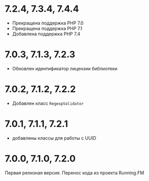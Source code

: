 7.2.4, 7.3.4, 7.4.4
===================
* Прекращена поддержка PHP 7.0
* Прекращена поддержка PHP 7.1
* Добавлена поддержка PHP 7.4

7.0.3, 7.1.3, 7.2.3
===================
* Обновлен идентификатор лицензии библиотеки

7.0.2, 7.1.2, 7.2.2
===================
* Добавлен класс `RegexpValidator`

7.0.1, 7.1.1, 7.2.1
===================
* добавлены классы для работы с UUID

7.0.0, 7.1.0, 7.2.0
===================
Первая релизная версия. Перенос кода из проекта Running.FM